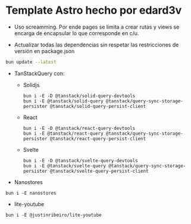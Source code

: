 # Template Astro hecho por edard3v

- Uso screamming. Por ende pages se limita a crear rutas y views se encarga de encapsular lo que corresponde en c/u.

- Actualizar todas las dependencias sin respetar las restricciones de versión en package.json

```bash
bun update --latest
```

- TanStackQuery con:

  - Solidjs

    ```
    bun i -E -D @tanstack/solid-query-devtools
    bun i -E @tanstack/solid-query @tanstack/query-sync-storage-persister @tanstack/solid-query-persist-client
    ```

  - React

    ```
    bun i -E -D @tanstack/react-query-devtools
    bun i -E @tanstack/react-query @tanstack/query-sync-storage-persister @tanstack/react-query-persist-client
    ```

  - Svelte

    ```
    bun i -E -D @tanstack/svelte-query-devtools
    bun i -E @tanstack/svelte-query @tanstack/query-sync-storage-persister @tanstack/svelte-query-persist-client
    ```

- Nanostores

```
bun i -E nanostores
```

- lite-youtube

```
bun i -E @justinribeiro/lite-youtube
```
